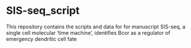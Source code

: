 # SIS-seq_script
This repository contains the scripts and data for for manuscript SIS-seq, a single cell molecular ‘time machine’, identifies Bcor as a regulator of emergency dendritic cell fate
